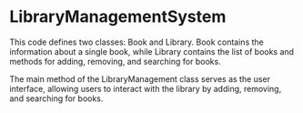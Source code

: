 # LibraryManagementSystem

This code defines two classes: Book and Library. Book contains the information about a single book, 
while Library contains the list of books and methods for adding, removing, and searching for books.

The main method of the LibraryManagement class serves as the user interface, allowing users to interact with the library by adding, removing, and searching for books.
